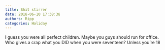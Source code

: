 ```yaml
---
title: Shit stirrer
date: 2018-06-10 17:38:38
authors: Ripp
categories: Holiday
---
```


 I guess you were all perfect children. Maybe you guys should run for office. Who gives a crap what you DID when you were seventeen? Unless you’re 18